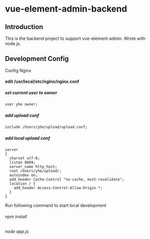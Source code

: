# vue-element-admin-backend

## Introduction

This is the backend project to support vue-element-admin. Wrote with node.js.

## Development Config

Config Nginx

#### edit /usr/local/etc/nginx/nginx.conf
##### set current user to owner
```sh
user yhe owner;
```
##### add upload conf
```sh
include /Users/yhe/upload/upload.conf;
```
##### add local upload conf
```
server
{ 
  charset utf-8;
  listen 8089;
  server_name http_host;
  root /Users/yhe/upload/;
  autoindex on;
  add_header Cache-Control "no-cache, must-revalidate";
  location / { 
    add_header Access-Control-Allow-Origin *;
  }
}
```

Run following command to start local development

###### npm install
###### node app.js

